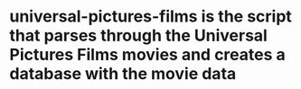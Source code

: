 # universal-pictures-films is the script that parses through the Universal Pictures Films movies and creates a database with the movie data
